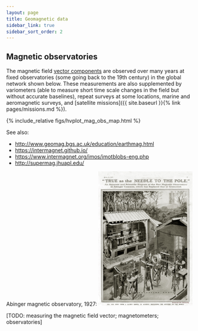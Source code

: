 ```yaml
---
layout: page
title: Geomagnetic data
sidebar_link: true
sidebar_sort_order: 2
---
```


## Magnetic observatories

The magnetic field [vector components](https://intermagnet.github.io/faq/10.geomagnetic-comp.html) are observed over many years at fixed observatories (some going back to the 19th century) in the global network shown below.
These measurements are also supplemented by variometers (able to measure short time scale changes in the field but without accurate baselines), repeat surveys at some locations, marine and aeromagnetic surveys, and [satellite missions]({{ site.baseurl }}{% link pages/missions.md %}).

{% include_relative figs/hvplot_mag_obs_map.html %}

See also:
- <http://www.geomag.bgs.ac.uk/education/earthmag.html>
- <https://intermagnet.github.io/>
- <https://www.intermagnet.org/imos/imotblobs-eng.php>
- <http://supermag.jhuapl.edu/>

Abinger magnetic observatory, 1927:
<img src="/pages/figs/abinger.jpg" alt="LCS-1" width="50%" max-width="500px">


[TODO: measuring the magnetic field vector; magnetometers; observatories]
